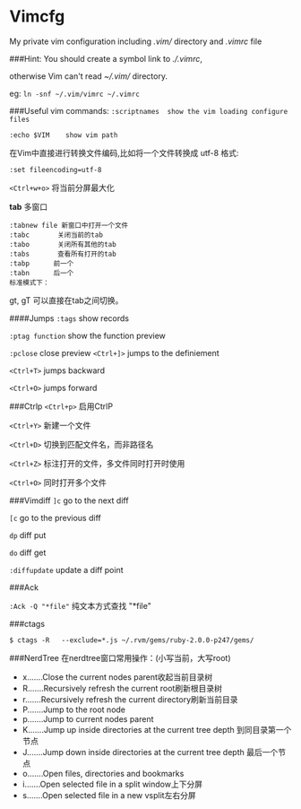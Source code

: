 Vimcfg
======

My private vim configuration including *.vim/* directory and *.vimrc* file

###Hint:
You should create a symbol link to *./.vimrc*,

otherwise Vim can't read *~/.vim/* directory.

eg: `ln -snf ~/.vim/vimrc ~/.vimrc`

###Useful vim commands:
`:scriptnames  show the vim loading configure files`</p>
`:echo $VIM    show vim path`</p>

在Vim中直接进行转换文件编码,比如将一个文件转换成 utf-8 格式:

`:set fileencoding=utf-8`</p>

`<Ctrl+w+o>` 将当前分屏最大化

**tab** 多窗口

    :tabnew file 新窗口中打开一个文件
    :tabc       关闭当前的tab
    :tabo       关闭所有其他的tab
    :tabs       查看所有打开的tab
    :tabp      前一个
    :tabn      后一个
    标准模式下：

gt, gT 可以直接在tab之间切换。

####Jumps
`:tags` show records</p>
`:ptag function` show the function preview</p>
`:pclose` close preview
`<Ctrl+]>` jumps to the definiement</p>
`<Ctrl+T>` jumps backward</p>
`<Ctrl+O>` jumps forward</p>

###Ctrlp
`<Ctrl+p>` 启用CtrlP

`<Ctrl+Y>` 新建一个文件

`<Ctrl+D>` 切换到匹配文件名，而非路径名

`<Ctrl+Z>` 标注打开的文件，多文件同时打开时使用

`<Ctrl+O>` 同时打开多个文件

###Vimdiff
`]c` go to the next diff

`[c` go to the previous diff

`dp` diff put

`do` diff get

`:diffupdate` update a diff point

###Ack

`:Ack -Q "*file"` 纯文本方式查找 "*file"

###ctags

    $ ctags -R   --exclude=*.js ~/.rvm/gems/ruby-2.0.0-p247/gems/

###NerdTree
在nerdtree窗口常用操作：(小写当前，大写root)

* x.......Close the current nodes parent收起当前目录树
* R.......Recursively refresh the current root刷新根目录树
* r.......Recursively refresh the current directory刷新当前目录
* P.......Jump to the root node
* p.......Jump to current nodes parent
* K.......Jump up inside directories at the current tree depth  到同目录第一个节点
* J.......Jump down inside directories at the current tree depth 最后一个节点
* o.......Open files, directories and bookmarks
* i.......Open selected file in a split window上下分屏
* s.......Open selected file in a new vsplit左右分屏
